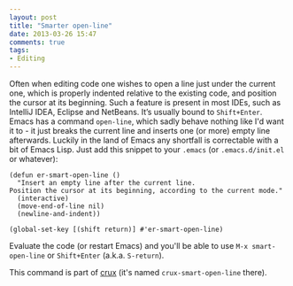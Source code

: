 ```yaml
---
layout: post
title: "Smarter open-line"
date: 2013-03-26 15:47
comments: true
tags:
- Editing
---
```


Often when editing code one wishes to open a line just under the
current one, which is properly indented relative to the existing code,
and position the cursor at its beginning.  Such a feature is present
in most IDEs, such as IntelliJ IDEA, Eclipse and NetBeans. It’s
usually bound to `Shift+Enter`. Emacs has a command `open-line`, which
sadly behave nothing like I'd want it to - it just breaks the current
line and inserts one (or more) empty line afterwards. Luckily in the
land of Emacs any shortfall is correctable with a bit of
Emacs Lisp. Just add this snippet to your `.emacs` (or `.emacs.d/init.el` or
whatever):

``` elisp
(defun er-smart-open-line ()
  "Insert an empty line after the current line.
Position the cursor at its beginning, according to the current mode."
  (interactive)
  (move-end-of-line nil)
  (newline-and-indent))

(global-set-key [(shift return)] #'er-smart-open-line)
```

Evaluate the code (or restart Emacs) and you'll be able to use
`M-x smart-open-line` or `Shift+Enter` (a.k.a. `S-return`).

This command is part of
[crux](https://github.com/bbatsov/crux) (it's named
`crux-smart-open-line` there).

